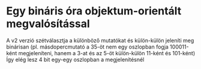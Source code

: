 # Egy bináris óra objektum-orientált megvalósítással

A v2 verzió szétválasztja a különböző mutatókat és külön-külön jeleníti meg binárisan
(pl. másdopercmutató a 35-öt nem egy oszlopban fogja 100011-ként megjeleníteni, hanem a 3-at és az 5-öt külön-külön 11-ként és 101-ként)
Így elég lesz 4 bit egy-egy oszlopban a megjelenítésnél
